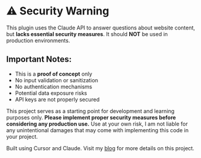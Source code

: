 # ⚠️ Security Warning

This plugin uses the Claude API to answer questions about website content, but **lacks essential security measures**. It should **NOT** be used in production environments.

## Important Notes:

- This is a **proof of concept** only
- No input validation or sanitization
- No authentication mechanisms
- Potential data exposure risks
- API keys are not properly secured

This project serves as a starting point for development and learning purposes only. **Please implement proper security measures before considering any production use.** Use at your own risk, I am not liable for any unintentional damages that may come with implementing this code in your project.

Built using Cursor and Claude. Visit my [blog](https://www.amberalter.com/vibe-coding-a-chat-bot-my-experience/) for more details on this project.
